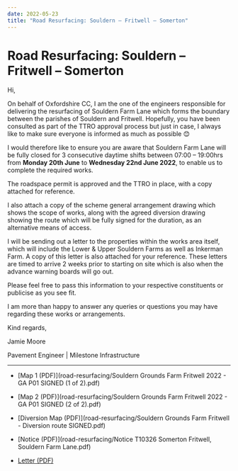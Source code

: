 ```yaml
---
date: 2022-05-23
title: "Road Resurfacing: Souldern – Fritwell – Somerton"
---
```


# Road Resurfacing: Souldern – Fritwell – Somerton

Hi,



On behalf of Oxfordshire CC, I am the one of the engineers responsible
for delivering the resurfacing of Souldern Farm Lane which forms the
boundary between the parishes of Souldern and Fritwell.  Hopefully,
you have been consulted as part of the TTRO approval process but just
in case, I always like to make sure everyone is informed as much as
possible 😊

 

I would therefore like to ensure you are aware that Souldern Farm Lane
will be fully closed for 3 consecutive daytime shifts between 07:00 –
19:00hrs from **Monday 20th June** to **Wednesday 22nd June 2022**, to enable
us to complete the required works.

 

The roadspace permit is approved and the TTRO in place, with a copy
attached for reference.

I also attach a copy of the scheme general arrangement drawing which
shows the scope of works, along with the agreed diversion drawing
showing the route which will be fully signed for the duration, as an
alternative means of access.

 

I will be sending out a letter to the properties within the works area
itself, which will include the Lower & Upper Souldern Farms as well as
Inkerman Farm. A copy of this letter is also attached for your
reference.  These letters are timed to arrive 2 weeks prior to
starting on site which is also when the advance warning boards will go
out.

 

Please feel free to pass this information to your respective
constituents or publicise as you see fit.

 

I am more than happy to answer any queries or questions you may have
regarding these works or arrangements.

 

Kind regards,

 

Jamie Moore

Pavement Engineer \| Milestone Infrastructure 


---


* [Map 1 (PDF)](road-resurfacing/Souldern Grounds Farm Fritwell 2022 - GA P01 SIGNED (1 of 2).pdf)

 * [Map 2 (PDF)](road-resurfacing/Souldern Grounds Farm Fritwell 2022 - GA P01 SIGNED (2 of 2).pdf)

 * [Diversion Map (PDF)](road-resurfacing/Souldern Grounds Farm Fritwell - Diversion route SIGNED.pdf)

 * [Notice (PDF)](road-resurfacing/Notice T10326 Somerton Fritwell, Souldern Farm Lane.pdf)

 * [Letter (PDF)](road-resurfacing/letter.pdf)
